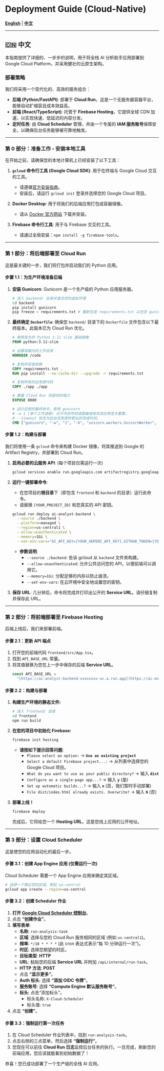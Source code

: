 # Deployment Guide (Cloud-Native)

[**English**](./DEPLOYMENT.md) | [**中文**](./DEPLOYMENT.zh-CN.md)

---

## 🇨🇳 中文

本指南提供了详细的、一步步的说明，用于将全栈 AI 分析助手应用部署到 Google Cloud Platform，并采用健壮的云原生架构。

### 部署策略

我们将采用一个现代化的、高效的服务组合：

- **后端 (Python/FastAPI)**: 部署于 **Cloud Run**，这是一个无服务器容器平台，能够自动扩缩容且成本效益高。
- **前端 (React/TypeScript)**: 托管于 **Firebase Hosting**，它提供全球 CDN 加速，以实现快速、低延迟的内容分发。
- **定时任务**: 由 **Cloud Scheduler** 管理，并由一个专属的 **IAM 服务账号**保障安全，以确保后台任务能够被可靠地触发。

---

### 第 0 部分：准备工作 - 安装本地工具

在开始之前，请确保您的本地计算机上已经安装了以下工具：

1.  **`gcloud` 命令行工具 (Google Cloud SDK)**: 用于在终端与 Google Cloud 交互的工具。

    - 请遵循[官方安装指南](https://cloud.google.com/sdk/docs/install)。
    - 安装后，请运行 `gcloud init` 登录并选择您的 Google Cloud 项目。

2.  **Docker Desktop**: 用于将我们的后端应用打包成容器镜像。

    - 请从 [Docker 官方网站](https://www.docker.com/products/docker-desktop/) 下载并安装。

3.  **Firebase 命令行工具**: 用于与 Firebase 交互的工具。
    - 请通过全局安装：`npm install -g firebase-tools`。

---

### 第 1 部分：将后端部署至 Cloud Run

这是最关键的一步，我们将打包并启动我们的 Python 应用。

#### 步骤 1.1：为生产环境准备后端

1.  **安装 Gunicorn**: Gunicorn 是一个生产级的 Python 应用服务器。

    ```bash
    # 进入 backend/ 目录并激活您的虚拟环境
    cd backend
    pip install gunicorn
    pip freeze > requirements.txt # 重新生成 requirements.txt 以包含 gunicorn
    ```

2.  **最终确定 `Dockerfile`**: 确保您 `backend/` 目录下的 `Dockerfile` 文件包含以下最终版本。此版本已为 Cloud Run 优化。

    ```dockerfile
    # 使用官方的 Python 3.11 slim 基础镜像
    FROM python:3.11-slim

    # 设置容器内的工作目录
    WORKDIR /code

    # 复制并安装依赖
    COPY requirements.txt .
    RUN pip install --no-cache-dir --upgrade -r requirements.txt

    # 复制所有的应用源代码
    COPY ./app ./app

    # 暴露 Cloud Run 将提供的端口
    EXPOSE 8080

    # 运行应用的最终命令，使用 gunicorn
    # -w 1 (单个工作进程) 对于内存中的调度器或有状态应用至关重要。
    # --timeout 标志为后台任务提供更长的完成时间。
    CMD ["gunicorn", "-w", "1", "-k", "uvicorn.workers.UvicornWorker", "app.main:app", "--bind", "0.0.0.0:8080", "--timeout", "90"]
    ```

#### 步骤 1.2：构建与部署

我们将使用一条 `gcloud` 命令来构建 Docker 镜像，将其推送到 Google 的 Artifact Registry，并部署到 Cloud Run。

1.  **启用必要的云服务 API**: (每个项目仅需运行一次)

    ```bash
    gcloud services enable run.googleapis.com artifactregistry.googleapis.com cloudbuild.googleapis.com cloudscheduler.googleapis.com appengine.googleapis.com
    ```

2.  **运行一键部署命令**:

    - 在您项目的**根目录**下（即包含 `frontend` 和 `backend` 的目录）运行此命令。
    - 请替换 `[YOUR_PROJECT_ID]` 和您真实的 API 密钥。

    ```bash
    gcloud run deploy ai-analyst-backend \
      --source ./backend \
      --platform=managed \
      --region=us-central1 \
      --allow-unauthenticated \
      --memory=1Gi \
      --set-env-vars="AI_API_KEY=[YOUR_GEMINI_API_KEY],GITHUB_TOKEN=[YOUR_GITHUB_TOKEN]"
    ```

    - **参数说明**:
      - `--source ./backend`: 告诉 gcloud 从 `backend` 文件夹构建。
      - `--allow-unauthenticated`: 允许公共访问您的 API，以便前端可以调用它。
      - `--memory=1Gi`: 分配足够的内存以防止崩溃。
      - `--set-env-vars`: 在云环境中安全地设置您的密钥。

3.  **保存 URL**: 几分钟后，命令将完成并打印出公开的 **Service URL**。请仔细复制并保存此 URL。

---

### 第 2 部分：将前端部署至 Firebase Hosting

后端上线后，我们来部署前端。

#### 步骤 2.1：更新 API 端点

1.  打开您的前端代码 `frontend/src/App.tsx`。
2.  找到 `API_BASE_URL` 常量。
3.  将其值替换为您在上一步中保存的后端 **Service URL**。
    ```typescript
    const API_BASE_URL =
      "[https://ai-analyst-backend-xxxxxxxx-uc.a.run.app](https://ai-analyst-backend-xxxxxxxx-uc.a.run.app)";
    ```

#### 步骤 2.2：构建与部署

1.  **构建生产环境的静态文件:**

    ```bash
    # 进入 frontend/ 目录
    cd frontend
    npm run build
    ```

2.  **在您的项目中初始化 Firebase:**

    ```bash
    firebase init hosting
    ```

    - **请按如下提示回答问题**:
      - `Please select an option:` -> **`Use an existing project`**
      - `Select a default Firebase project...:` -> 从列表中选择您的 Google Cloud 项目。
      - `What do you want to use as your public directory?` -> 输入 **`dist`**
      - `Configure as a single-page app...?` -> 输入 **`y`** (是)
      - `Set up automatic builds...?` -> 输入 **`n`** (否，我们暂时手动部署)
      - `File dist/index.html already exists. Overwrite?` -> 输入 **`N`** (否)

3.  **部署上线！**
    ```bash
    firebase deploy
    ```
    完成后，它将给您一个 **Hosting URL**。这是您线上应用的公开地址。

---

### 第 3 部分：设置 Cloud Scheduler

这是使您的应用自动化的最后一步。

#### 步骤 3.1：创建 App Engine 应用 (仅需运行一次)

Cloud Scheduler 需要一个 App Engine 应用来确定其区域。

```bash
# 选择一个靠近您的区域，例如 us-central
gcloud app create --region=us-central
```

#### 步骤 3.2：创建 Scheduler 作业

1.  **打开 [Google Cloud Scheduler 控制台](https://console.cloud.google.com/cloudscheduler)**。
2.  点击 **“创建作业”**。
3.  **填写表单**:
    - **名称**: `run-analysis-task`
    - **区域**: 选择与您的 Cloud Run 服务相同的区域 (例如 `us-central1`)。
    - **频率**: `*/10 * * * *` (此 cron 表达式表示“每 10 分钟运行一次”)。
    - **时区**: 选择您期望的时区。
    - **目标类型**: **HTTP**
    - **URL**: 粘贴您的后端 **Service URL** 并附加 `/api/internal/run-task`。
    - **HTTP 方法**: **POST**
    - 点击 **“显示更多”**。
    - **Auth 标头**: 选择 **“添加 OIDC 令牌”**。
    - **服务账号**: 选择 **“Compute Engine 默认服务账号”**。
    - **标头**: 点击“添加标头”。
      - 标头名称: `X-Cloud-Scheduler`
      - 标头值: `true`
4.  点击 **“创建”**。

#### 步骤 3.3：强制运行第一次任务

1.  在 Cloud Scheduler 作业列表中，找到 `run-analysis-task`。
2.  点击右侧的三点菜单，然后选择 **“强制运行”**。
3.  您现在可以前往 **Cloud Run 日志**监控后台任务的执行。一旦完成，刷新您的前端应用，您应该就能看到初始数据了！

恭喜！您已成功部署了一个生产级的全栈 AI 应用。
